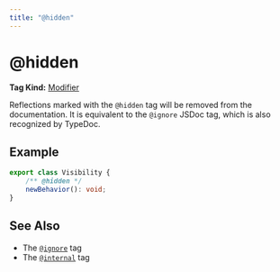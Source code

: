 ```yaml
---
title: "@hidden"
---
```


# @hidden

**Tag Kind:** [Modifier](../tags.md#Modifier-Tags)

Reflections marked with the `@hidden` tag will be removed from the documentation.
It is equivalent to the `@ignore` JSDoc tag, which is also recognized by TypeDoc.

## Example

```ts
export class Visibility {
    /** @hidden */
    newBehavior(): void;
}
```

## See Also

-   The [`@ignore`](ignore.md) tag
-   The [`@internal`](internal.md) tag
